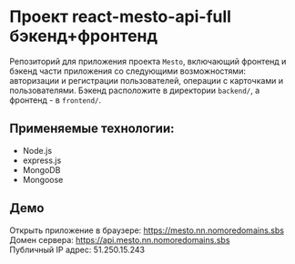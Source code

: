 # Проект react-mesto-api-full бэкенд+фронтенд
Репозиторий для приложения проекта `Mesto`, включающий фронтенд и бэкенд части приложения со следующими возможностями: авторизации и регистрации пользователей, операции с карточками и пользователями. Бэкенд расположите в директории `backend/`, а фронтенд - в `frontend/`.

## Применяемые технологии:
* Node.js
* express.js
* MongoDB
* Mongoose

## Демо

Открыть приложение в браузере: https://mesto.nn.nomoredomains.sbs  
Домен сервера: https://api.mesto.nn.nomoredomains.sbs  
Публичный IP адрес: 51.250.15.243
